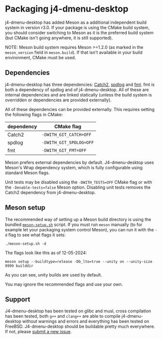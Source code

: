 # Packaging j4-dmenu-desktop
j4-dmenu-desktop has added Meson as a additional independent build system in
version r3.0. If your package is using the CMake build system, you should
consider switching to Meson as it is the preferred build system (but CMake isn't
going anywhere, it is still supported).

NOTE: Meson build system requires Meson >=1.2.0 (as marked in the
`meson_version` field in `meson.build`). If that isn't available in your build
environment, CMake must be used.

## Dependencies
j4-dmenu-desktop has three dependencies:
[Catch2](https://github.com/catchorg/Catch2),
[spdlog](https://github.com/gabime/spdlog) and
[fmt](https://github.com/fmtlib/fmt). fmt is both a dependency of spdlog and of
j4-dmenu-desktop. All of these are internal dependencies and are linked
statically (unless the build system is overridden or dependencies are provided
externally).

All of these dependencies can be provided externally. This requires setting the
following flags in CMake:

| dependency | CMake flag              |
| ---------- | ----------------------- |
| Catch2     | `-DWITH_GIT_CATCH=OFF`  |
| spdlog     | `-DWITH_GIT_SPDLOG=OFF` |
| fmt        | `-DWITH_GIT_FMT=OFF`    |

Meson prefers external dependencies by default. J4-dmenu-desktop uses Meson's
Wrap dependency system, which is fully configurable using standard Meson flags.

Unit tests may be disabled using the `-DWITH_TESTS=OFF` CMake flag or with the
`-Denable-tests=false` Meson option. Disabling unit tests removes the Catch2
dependency from j4-dmenu-desktop.

## Meson setup
The recommended way of setting up a Meson build directory is using the bundled
[`meson-setup.sh`](https://github.com/enkore/j4-dmenu-desktop/blob/develop/meson-setup.sh)
script. If you must run `meson` manually (to for example let your packaging
system control Meson), you can run it with the `-d` flag to see what flags it
sets:

```
./meson-setup.sh -d
```

The flags look like this as of 12-05-2024:

```
meson setup --buildtype=release -Db_lto=true --unity on --unity-size 9999 builddir
```

As you can see, unity builds are used by default.

You may ignore the recommended flags and use your own.

## Support
J4-dmenu-desktop has been tested on glibc and musl, cross compilation has been
tested, both `g++` and `clang++` are able to compile j4-dmenu-desktop without
warnings and errors and everything has been tested on FreeBSD.
J4-dmenu-desktop should be buildable pretty much everywhere. If not, please
[submit a new issue](https://github.com/enkore/j4-dmenu-desktop/issues/new).
